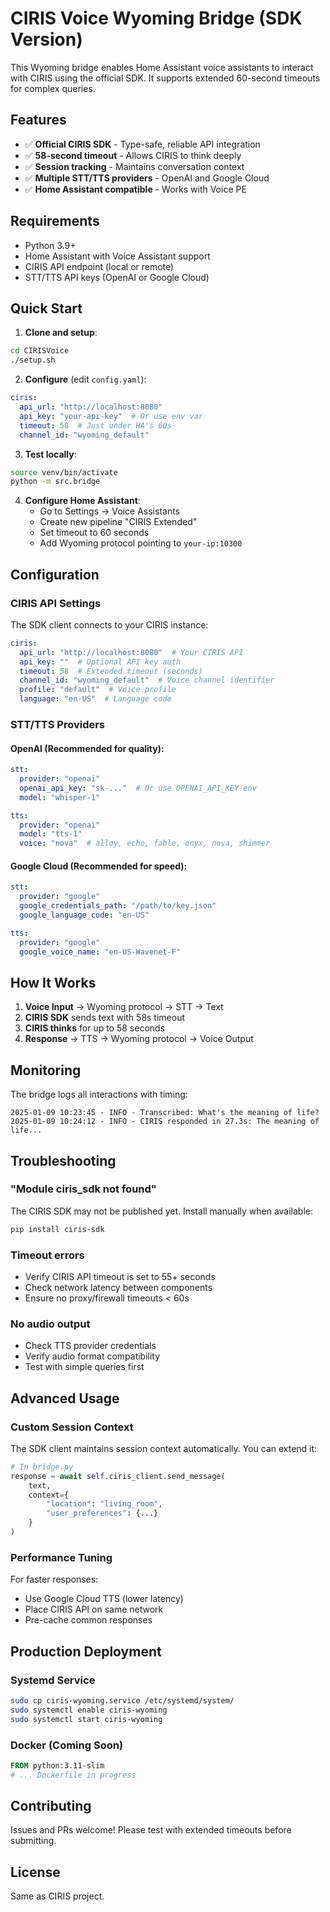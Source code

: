 # CIRIS Voice Wyoming Bridge (SDK Version)

This Wyoming bridge enables Home Assistant voice assistants to interact with CIRIS using the official SDK. It supports extended 60-second timeouts for complex queries.

## Features

- ✅ **Official CIRIS SDK** - Type-safe, reliable API integration
- ✅ **58-second timeout** - Allows CIRIS to think deeply
- ✅ **Session tracking** - Maintains conversation context
- ✅ **Multiple STT/TTS providers** - OpenAI and Google Cloud
- ✅ **Home Assistant compatible** - Works with Voice PE

## Requirements

- Python 3.9+
- Home Assistant with Voice Assistant support
- CIRIS API endpoint (local or remote)
- STT/TTS API keys (OpenAI or Google Cloud)

## Quick Start

1. **Clone and setup**:
```bash
cd CIRISVoice
./setup.sh
```

2. **Configure** (edit `config.yaml`):
```yaml
ciris:
  api_url: "http://localhost:8080"
  api_key: "your-api-key"  # Or use env var
  timeout: 58  # Just under HA's 60s
  channel_id: "wyoming_default"
```

3. **Test locally**:
```bash
source venv/bin/activate
python -m src.bridge
```

4. **Configure Home Assistant**:
   - Go to Settings → Voice Assistants
   - Create new pipeline "CIRIS Extended"
   - Set timeout to 60 seconds
   - Add Wyoming protocol pointing to `your-ip:10300`

## Configuration

### CIRIS API Settings

The SDK client connects to your CIRIS instance:

```yaml
ciris:
  api_url: "http://localhost:8080"  # Your CIRIS API
  api_key: ""  # Optional API key auth
  timeout: 58  # Extended timeout (seconds)
  channel_id: "wyoming_default"  # Voice channel identifier
  profile: "default"  # Voice profile
  language: "en-US"  # Language code
```

### STT/TTS Providers

#### OpenAI (Recommended for quality):
```yaml
stt:
  provider: "openai"
  openai_api_key: "sk-..."  # Or use OPENAI_API_KEY env
  model: "whisper-1"

tts:
  provider: "openai"
  model: "tts-1"
  voice: "nova"  # alloy, echo, fable, onyx, nova, shimmer
```

#### Google Cloud (Recommended for speed):
```yaml
stt:
  provider: "google"
  google_credentials_path: "/path/to/key.json"
  google_language_code: "en-US"

tts:
  provider: "google"
  google_voice_name: "en-US-Wavenet-F"
```

## How It Works

1. **Voice Input** → Wyoming protocol → STT → Text
2. **CIRIS SDK** sends text with 58s timeout
3. **CIRIS thinks** for up to 58 seconds
4. **Response** → TTS → Wyoming protocol → Voice Output

## Monitoring

The bridge logs all interactions with timing:

```
2025-01-09 10:23:45 - INFO - Transcribed: What's the meaning of life?
2025-01-09 10:24:12 - INFO - CIRIS responded in 27.3s: The meaning of life...
```

## Troubleshooting

### "Module ciris_sdk not found"
The CIRIS SDK may not be published yet. Install manually when available:
```bash
pip install ciris-sdk
```

### Timeout errors
- Verify CIRIS API timeout is set to 55+ seconds
- Check network latency between components
- Ensure no proxy/firewall timeouts < 60s

### No audio output
- Check TTS provider credentials
- Verify audio format compatibility
- Test with simple queries first

## Advanced Usage

### Custom Session Context

The SDK client maintains session context automatically. You can extend it:

```python
# In bridge.py
response = await self.ciris_client.send_message(
    text,
    context={
        "location": "living_room",
        "user_preferences": {...}
    }
)
```

### Performance Tuning

For faster responses:
- Use Google Cloud TTS (lower latency)
- Place CIRIS API on same network
- Pre-cache common responses

## Production Deployment

### Systemd Service

```bash
sudo cp ciris-wyoming.service /etc/systemd/system/
sudo systemctl enable ciris-wyoming
sudo systemctl start ciris-wyoming
```

### Docker (Coming Soon)

```dockerfile
FROM python:3.11-slim
# ... Dockerfile in progress
```

## Contributing

Issues and PRs welcome! Please test with extended timeouts before submitting.

## License

Same as CIRIS project.
